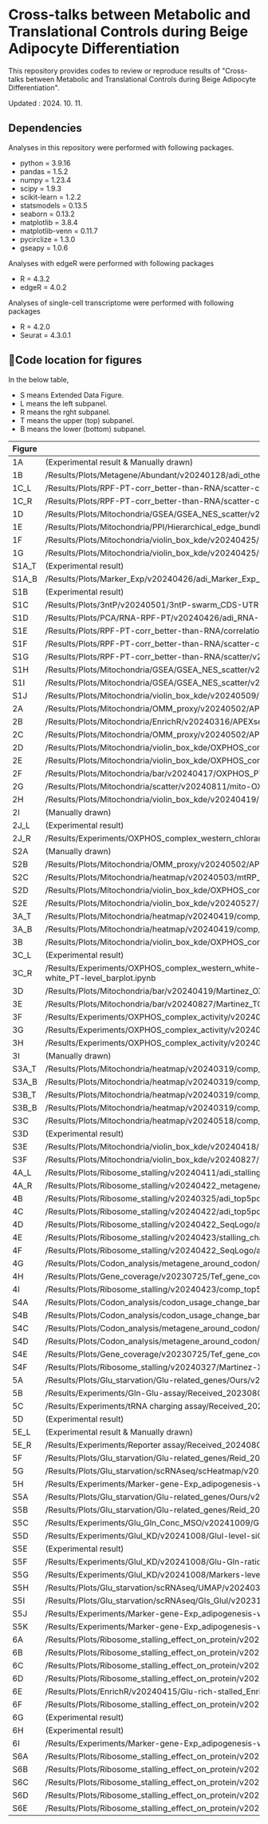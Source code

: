 # Cross-talks between Metabolic and Translational Controls during Beige Adipocyte Differentiation
This repository provides codes to review or reproduce results of "Cross-talks between Metabolic and Translational Controls during Beige Adipocyte Differentiation".

Updated : 2024. 10. 11.


## Dependencies
Analyses in this repository were performed with following packages.
* python = 3.9.16
* pandas = 1.5.2
* numpy = 1.23.4
* scipy = 1.9.3
* scikit-learn = 1.2.2
* statsmodels = 0.13.5
* seaborn = 0.13.2
* matplotlib = 3.8.4
* matplotlib-venn = 0.11.7
* pycirclize = 1.3.0
* gseapy = 1.0.6

Analyses with edgeR were performed with following packages
* R = 4.3.2
* edgeR = 4.0.2

Analyses of single-cell transcriptome were performed with following packages
* R = 4.2.0
* Seurat = 4.3.0.1


## Code location for figures

In the below table, 
* S means Extended Data Figure.
* L means the left subpanel.
* R means the rght subpanel.
* T means the upper (top) subpanel.
* B means the lower (bottom) subpanel.

Figure|Path
---|---
1A|(Experimental result & Manually drawn)
1B|/Results/Plots/Metagene/Abundant/v20240128/adi_otherP_comp_abndt-metagene_heatmap.ipynb
1C_L|/Results/Plots/RPF-PT-corr_better-than-RNA/scatter-cumul/v20240416/RD-up-down-genes_volcano-cumul.ipynb
1C_R|/Results/Plots/RPF-PT-corr_better-than-RNA/scatter-cumul/v20240416/RD-up-down-genes_volcano-cumul.ipynb
1D|/Results/Plots/Mitochondria/GSEA/GSEA_NES_scatter/v20240225/GSEA_NES_scatter.ipynb
1E|/Results/Plots/Mitochondria/PPI/Hierarchical_edge_bundling/RD_GSEA_GOCC_lowest3terms_lead/v20240309/circleHeat.ipynb
1F|/Results/Plots/Mitochondria/violin_box_kde/v20240425/OXPHOS-others_logRD-logFCz_box.ipynb
1G|/Results/Plots/Mitochondria/violin_box_kde/v20240425/OXPHOS-others_logRD-logFCz_box.ipynb
S1A_T|(Experimental result)
S1A_B|/Results/Plots/Marker_Exp/v20240426/adi_Marker_Exp_barplot.ipynb
S1B|(Experimental result)
S1C|/Results/Plots/3ntP/v20240501/3ntP-swarm_CDS-UTR-bar.ipynb
S1D|/Results/Plots/PCA/RNA-RPF-PT/v20240426/adi_RNA-RPF-PT_PCA_plot.ipynb
S1E|/Results/Plots/RPF-PT-corr_better-than-RNA/correlation_heatmap/v20240426/logFC_correlation_heatmap.ipynb
S1F|/Results/Plots/RPF-PT-corr_better-than-RNA/scatter-cumul/v20240220/RD-up-down-genes_scatter.ipynb
S1G|/Results/Plots/RPF-PT-corr_better-than-RNA/scatter/v20240918/RD-DEG_density-scatter_lowess-reg.ipynb
S1H|/Results/Plots/Mitochondria/GSEA/GSEA_NES_scatter/v20240224/GSEA_NES_scatter.ipynb
S1I|/Results/Plots/Mitochondria/GSEA/GSEA_NES_scatter/v20240502/GSEA_NES_scatter.ipynb
S1J|/Results/Plots/Mitochondria/violin_box_kde/v20240509/mito_RNAlogNc_box.ipynb
2A|/Results/Plots/Mitochondria/OMM_proxy/v20240502/APEX-seq_RDlogFC_scatter.ipynb
2B|/Results/Plots/Mitochondria/EnrichR/v20240316/APEXseq_G3_EnrichR_dot_plots.ipynb
2C|/Results/Plots/Mitochondria/OMM_proxy/v20240502/APEX-seq_RDlogFC_scatter.ipynb
2D|/Results/Plots/Mitochondria/violin_box_kde/OXPHOS_complex/v20240811/OXPHOS_RDlogFC_strip-point.ipynb
2E|/Results/Plots/Mitochondria/violin_box_kde/OXPHOS_complex/v20240811/OXPHOS_PTlogFC_strip-point.ipynb
2F|/Results/Plots/Mitochondria/bar/v20240417/OXPHOS_PT_Exp-ratio_barplot.ipynb
2G|/Results/Plots/Mitochondria/scatter/v20240811/mito-OXPHOS_RNA-RD_logFC_scatter-strip.ipynb
2H|/Results/Plots/Mitochondria/violin_box_kde/v20240419/mitoTranslation_PTlogFC_box.ipynb
2I|(Manually drawn)
2J_L|(Experimental result)
2J_R|/Results/Experiments/OXPHOS_complex_western_chloramphenicol/v20241005/OXPHOS_band_PT-level_barplot.ipynb
S2A|(Manually drawn)
S2B|/Results/Plots/Mitochondria/OMM_proxy/v20240502/APEX-seq_RDlogFC_scatter.ipynb
S2C|/Results/Plots/Mitochondria/heatmap/v20240503/mtRP_RDlogFC_heatmap.ipynb
S2D|/Results/Plots/Mitochondria/violin_box_kde/OXPHOS_complex/v20240811/OXPHOS_RDlogFC_strip-point.ipynb
S2E|/Results/Plots/Mitochondria/violin_box_kde/v20240527/mitoTranslation_R-P-logFC_box.ipynb
3A_T|/Results/Plots/Mitochondria/heatmap/v20240419/comp_mtDNA_RDlogFC_heatmap.ipynb
3A_B|/Results/Plots/Mitochondria/heatmap/v20240419/comp_TCA_RDlogFC_heatmap.ipynb
3B|/Results/Plots/Mitochondria/violin_box_kde/OXPHOS_complex/v20240419/comp_OXPHOS_R-P-relFC_strip-point.ipynb
3C_L|(Experimental result)
3C_R|/Results/Experiments/OXPHOS_complex_western_white-beige/Received_20240416/v20240417/OXPHOS_band_beige-white_PT-level_barplot.ipynb
3D|/Results/Plots/Mitochondria/bar/v20240419/Martinez_OXPHOS_PT_Exp-ratio_barplot.ipynb
3E|/Results/Plots/Mitochondria/bar/v20240827/Martinez_TCA-mito_PT_Exp-ratio_barplot.ipynb
3F|/Results/Experiments/OXPHOS_complex_activity/v20240509/CII-CI-activity.ipynb
3G|/Results/Experiments/OXPHOS_complex_activity/v20240509/CII-CI-activity.ipynb
3H|/Results/Experiments/OXPHOS_complex_activity/v20240509/CII-CI-activity.ipynb
3I|(Manually drawn)
S3A_T|/Results/Plots/Mitochondria/heatmap/v20240319/comp_mtDNA_RNAlogFC_heatmap.ipynb
S3A_B|/Results/Plots/Mitochondria/heatmap/v20240319/comp_mtDNA_RPFlogFC_heatmap.ipynb
S3B_T|/Results/Plots/Mitochondria/heatmap/v20240319/comp_TCA_RNAlogFC_heatmap.ipynb
S3B_B|/Results/Plots/Mitochondria/heatmap/v20240319/comp_TCA_RPFlogFC_heatmap.ipynb
S3C|/Results/Plots/Mitochondria/heatmap/v20240518/comp_TCA_PTlogFC_heatmap.ipynb
S3D|(Experimental result)
S3E|/Results/Plots/Mitochondria/violin_box_kde/v20240418/Martinez_mito-PTexp_box.ipynb
S3F|/Results/Plots/Mitochondria/violin_box_kde/v20240827/Martinez-mito_TCA-PTexp_strip-point.ipynb
4A_L|/Results/Plots/Ribosome_stalling/v20240411/adi_stalling-score_cumul.ipynb
4A_R|/Results/Plots/Ribosome_stalling/v20240422_metagene/adi_top-stalling-score_metagene.ipynb
4B|/Results/Plots/Ribosome_stalling/v20240325/adi_top5pct_stalling-score_codon-count-z_heatmap.ipynb
4C|/Results/Plots/Ribosome_stalling/v20240422/adi_top5pct_stalling-score_codon-count_swarm.ipynb
4D|/Results/Plots/Ribosome_stalling/v20240422_SeqLogo/adi_top-stalling-score_SeqLogo.ipynb
4E|/Results/Plots/Ribosome_stalling/v20240423/stalling_change_volcano-pie.ipynb
4F|/Results/Plots/Ribosome_stalling/v20240422_SeqLogo/adi_SigUpStalling_SeqLogo.ipynb
4G|/Results/Plots/Codon_analysis/metagene_around_codon/v20241010_metaAA/adi_metaAA_plot.ipynb
4H|/Results/Plots/Gene_coverage/v20230725/Tef_gene_coverage_plot.ipynb
4I|/Results/Plots/Ribosome_stalling/v20240423/comp_top5pct-stalling-score_AA-count_swarm.ipynb
S4A|/Results/Plots/Codon_analysis/codon_usage_change_barplot/classic/v20240325/AAcodon_usage_dPCT_barplot.ipynb
S4B|/Results/Plots/Codon_analysis/codon_usage_change_barplot/classic/v20240325/codon_usage_dPCT_barplot.ipynb
S4C|/Results/Plots/Codon_analysis/metagene_around_codon/v20241010/adi_metacodon_plot.ipynb
S4D|/Results/Plots/Codon_analysis/metagene_around_codon/v20241010/adi_metacodon_plot.ipynb
S4E|/Results/Plots/Gene_coverage/v20230725/Tef_gene_coverage_plot.ipynb
S4F|/Results/Plots/Ribosome_stalling/v20240327/Martinez-Xie_top5pct-stalling-score_codon-count-z_heatmap.ipynb
5A|/Results/Plots/Glu_starvation/Glu-related_genes/Ours/v20240928/Glu-related-genes_logFC_heatmap.ipynb
5B|/Results/Experiments/Gln-Glu-assay/Received_20230808/v20240413/Glu-Gln-assay_barplot.ipynb
5C|/Results/Experiments/tRNA charging assay/Received_20231128/v20240413/tRNA-charging-assay_barplot.ipynb
5D|(Experimental result)
5E_L|(Experimental result & Manually drawn)
5E_R|/Results/Experiments/Reporter assay/Received_20240807/v20240922/Glu-Ala_Tet-DOX-BPTES_reporter.ipynb
5F|/Results/Plots/Glu_starvation/Glu-related_genes/Reid_2017/v20241009/Reid_Glu-related_logFC_barplot.ipynb
5G|/Results/Plots/Glu_starvation/scRNAseq/scHeatmap/v20240423/Emont_scHeatmap.ipynb
5H|/Results/Experiments/Marker-gene-Exp_adipogenesis-w-drugs/v20240427/MarkerExp-MSO_barplot.ipynb
S5A|/Results/Plots/Glu_starvation/Glu-related_genes/Ours/v20241006/Glu-related-genes_logFC_barplot.ipynb
S5B|/Results/Plots/Glu_starvation/Glu-related_genes/Reid_2017/v20241009/Reid_Glu-related_logFC_barplot2.ipynb
S5C|/Results/Experiments/Glu_Gln_Conc_MSO/v20241009/Glu-Gln-Conc-MSO_barplot.ipynb
S5D|/Results/Experiments/Glul_KD/v20241008/Glul-level-siGlul_barplot.ipynb
S5E|(Experimental result) 
S5F|/Results/Experiments/Glul_KD/v20241008/Glu-Gln-ratio-siGlul_barplot.ipynb
S5G|/Results/Experiments/Glul_KD/v20241008/Markers-level-siGlul_barplot.ipynb
S5H|/Results/Plots/Glu_starvation/scRNAseq/UMAP/v20240320/Emont_UMAP.ipynb
S5I|/Results/Plots/Glu_starvation/scRNAseq/Gls_Glul/v20231029/Gls_Glul_UMAP_violin.ipynb
S5J|/Results/Experiments/Marker-gene-Exp_adipogenesis-w-moreGlu/v20240925/Glu-Gln-ratio-moreGlu_barplot.ipynb
S5K|/Results/Experiments/Marker-gene-Exp_adipogenesis-w-moreGlu/v20240925/MarkerExp-moreGlu_barplot.ipynb
6A|/Results/Plots/Ribosome_stalling_effect_on_protein/v20240422/Effect_of_stalling_on_translation2.ipynb
6B|/Results/Plots/Ribosome_stalling_effect_on_protein/v20240422/Effect_of_stalling_on_translation2.ipynb
6C|/Results/Plots/Ribosome_stalling_effect_on_protein/v20240422/Effect_of_stalling_on_translation2.ipynb
6D|/Results/Plots/Ribosome_stalling_effect_on_protein/v20240422/delta_mRNA_stability_scatter.ipynb
6E|/Results/Plots/EnrichR/v20240415/Glu-rich-stalled_EnrichR_dotplot.ipynb
6F|/Results/Plots/Ribosome_stalling_effect_on_protein/v20240422/Effect_of_stalling_on_translation.ipynb
6G|(Experimental result)
6H|(Experimental result)
6I|/Results/Experiments/Marker-gene-Exp_adipogenesis-w-CytoD/v20240516/Marker-CytoD_barplot.ipynb
S6A|/Results/Plots/Ribosome_stalling_effect_on_protein/v20240422/Effect_of_stalling_on_translation2.ipynb
S6B|/Results/Plots/Ribosome_stalling_effect_on_protein/v20240422/Effect_of_stalling_on_translation2.ipynb
S6C|/Results/Plots/Ribosome_stalling_effect_on_protein/v20240422/Effect_of_stalling_on_translation2.ipynb
S6D|/Results/Plots/Ribosome_stalling_effect_on_protein/v20240422/bias-corrected-stabl_scatters.ipynb
S6E|/Results/Plots/Ribosome_stalling_effect_on_protein/v20240422/miRNA-target_stabl-cumulative.ipynb
